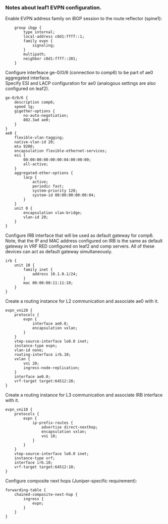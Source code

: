 ### Notes about leaf1 EVPN configuration.

Enable EVPN address family on iBGP session to the route reflector (spine1):
```
    group ibgp {
        type internal;
        local-address c0d1:ffff::1;
        family evpn {
            signaling;
        }
        multipath;
        neighbor c0d1:ffff::201;
    }
```

Configure interfeace ge-0/0/6 (connection to comp6) to be part of ae0 aggregated interface.  
Specify ESI and LACP configuration for ae0 (analogous settings are also configured on leaf2).

```
ge-0/0/6 {
    description comp6;
    speed 1g;
    gigether-options {
        no-auto-negotiation;
        802.3ad ae0;
    }
}
ae0 {
    flexible-vlan-tagging;
    native-vlan-id 20;
    mtu 9200;
    encapsulation flexible-ethernet-services;
    esi {
        00:00:00:00:00:00:04:00:00:00;
        all-active;
    }
    aggregated-ether-options {
        lacp {
            active;
            periodic fast;
            system-priority 128;
            system-id 00:00:00:00:00:04;
        }
    }
    unit 0 {
        encapsulation vlan-bridge;
        vlan-id 20;
    }
}
```

Configure IRB interface that will be used as default gateway for comp6. Note, that the IP and MAC address configured on IRB is the same as default gateway in VRF RED configured on leaf2 and comp servers. All of these devices can act as default gateway simultaneously.

```
irb {
    unit 10 {
        family inet {                   
            address 10.1.0.1/24;
        }
        mac 00:00:00:11:11:10;
    }
}
```

Create a routing instance for L2 communication and associate ae0 with it.

```
evpn_vni20 {
    protocols {
        evpn {
            interface ae0.0;
            encapsulation vxlan;
        }
    }
    vtep-source-interface lo0.0 inet;
    instance-type evpn;
    vlan-id none;
    routing-interface irb.10;
    vxlan {
        vni 20;
        ingress-node-replication;
    }
    interface ae0.0;
    vrf-target target:64512:20;
}
```

Create a routing instance for L3 communication and associate IRB interface with it.
```
evpn_vni10 {
    protocols {
        evpn {
            ip-prefix-routes {
                advertise direct-nexthop;
                encapsulation vxlan;
                vni 10;
            }
        }
    }
    vtep-source-interface lo0.0 inet;
    instance-type vrf;
    interface irb.10;
    vrf-target target:64512:10;
}
```

Configure composite next hops (Juniper-specific requirement):
```
forwarding-table {
    chained-composite-next-hop {
        ingress {
            evpn;
        }
    }
}
```
